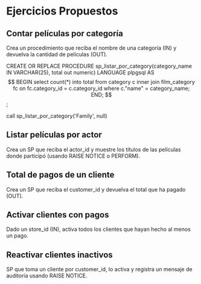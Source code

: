 # Ejercicios Propuestos

## Contar películas por categoría
Crea un procedimiento que reciba el nombre de una categoría (IN) y devuelva la cantidad de películas (OUT). 

CREATE OR REPLACE PROCEDURE sp_listar_por_category(category_name IN VARCHAR(25), total out numeric)
    LANGUAGE plpgsql AS $$
BEGIN
    select count(*)
    into total
    from category c
             inner join film_category fc
                        on fc.category_id = c.category_id
    where c."name" = category_name;
END;
$$;

call sp_listar_por_category('Family', null)

## Listar películas por actor
Crea un SP que reciba el actor_id y muestre los títulos de las películas donde participó (usando RAISE NOTICE o PERFORM).



## Total de pagos de un cliente
Crea un SP que reciba el customer_id y devuelva el total que ha pagado (OUT).

## Activar clientes con pagos
Dado un store_id (IN), activa todos los clientes que hayan hecho al menos un pago.

## Reactivar clientes inactivos
SP que toma un cliente por customer_id, lo activa y registra un mensaje de auditoría usando RAISE NOTICE.

